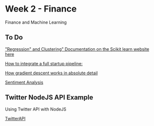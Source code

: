 # Week 2 - Finance

Finance and Machine Learning 

## To Do

["Regression" and Clustering" Documentation on the Scikit learn website here](https://scikit-learn.org/stable)

[How to integrate a full startup pipeline:](https://www.youtube.com/watch?v=NzmoPqte4V4)

[How gradient descent works in absolute detail](https://www.youtube.com/watch?v=XdM6ER7zTLk)

[Sentiment Analysis](https://ipullrank.com/step-step-twitter-sentiment-analysis-visualizing-united-airlines-pr-crisis)


## Twitter NodeJS API Example

Using Twitter API with NodeJS

[TwitterAPI]()

